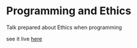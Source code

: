# Programming and Ethics

Talk prepared about Ethics when programming

see it live [here](http://arroadie.github.io/ProgrammingAndEthics/index.html)